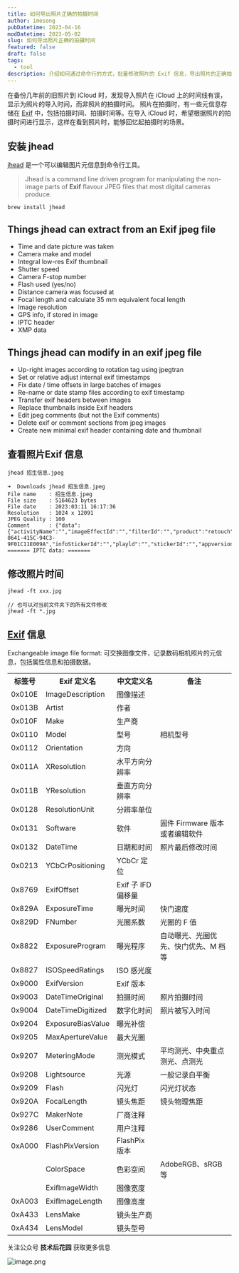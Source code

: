 ```yaml
---
title: 如何导出照片正确的拍摄时间
author: imesong
pubDatetime: 2023-04-16
modDatetime: 2023-05-02
slug: 如何导出照片正确的拍摄时间
featured: false
draft: false
tags:
  - tool
description: 介绍如何通过命令行的方式，批量修改照片的 Exif 信息，导出照片的正确拍摄日期，而不是文件的创建、修改时间。
---
```


在备份几年前的旧照片到 iCloud 时，发现导入照片在 iCloud 上的时间线有误，显示为照片的导入时间，而非照片的拍摄时间。
照片在拍摄时，有一些元信息存储在 [Exif](https://zh.wikipedia.org/wiki/Exif) 中，包括拍摄时间、拍摄时间等。在导入 iCloud 时，希望根据照片的拍摄时间进行显示，这样在看到照片时，能够回忆起拍摄时的场景。

<!--more-->

## 安装 jhead

[jhead](https://www.sentex.ca/~mwandel/jhead/usage.html) 是一个可以编辑图片元信息到命令行工具。

> Jhead is a command line driven program for manipulating the non-image parts of **Exif** flavour JPEG files that most digital cameras produce.

```shell
brew install jhead
```

## Things jhead can extract from an Exif jpeg file

- Time and date picture was taken
- Camera make and model
- Integral low-res Exif thumbnail
- Shutter speed
- Camera F-stop number
- Flash used (yes/no)
- Distance camera was focused at
- Focal length and calculate 35 mm equivalent focal length
- Image resolution
- GPS info, if stored in image
- IPTC header
- XMP data

## Things jhead can modify in an exif jpeg file

- Up-right images according to rotation tag using jpegtran
- Set or relative adjust internal exif timestamps
- Fix date / time offsets in large batches of images
- Re-name or date stamp files according to exif timestamp
- Transfer exif headers between images
- Replace thumbnails inside Exif headers
- Edit jpeg comments (but not the Exif comments)
- Delete exif or comment sections from jpeg images
- Create new minimal exif header containing date and thumbnail

## 查看照片Exif 信息

```shell
jhead 招生信息.jpeg

➜  Downloads jhead 招生信息.jpeg
File name    : 招生信息.jpeg
File size    : 5164623 bytes
File date    : 2023:03:11 16:17:36
Resolution   : 1024 x 12091
JPEG Quality : 100
Comment      : {"data":{"activityName":"","imageEffectId":"","filterId":"","product":"retouch","pictureId":"640AB745-0641-415C-94C3-9F01C11E009A","infoStickerId":"","playld":"","stickerId":"","appversion":"7.2.0","os":"ios"},"source_type":"douyin_beauty_me"}
======= IPTC data: =======

```

## 修改照片时间

```shell
jhead -ft xxx.jpg

// 也可以对当前文件夹下的所有文件修改
jhead -ft *.jpg
```

## [Exif](https://zh.wikipedia.org/wiki/Exif) 信息

Exchangeable image file format: 可交换图像文件，记录数码相机照片的元信息，包括属性信息和拍摄数据。

<table data-draft-node="block" data-draft-type="table" data-size="normal" data-row-style="striped"><tbody><tr><th>标签号</th><th>Exif 定义名</th><th>中文定义名</th><th>备注</th></tr><tr><td>0x010E</td><td>ImageDescription</td><td>图像描述</td><td></td></tr><tr><td>0x013B</td><td>Artist</td><td>作者</td><td></td></tr><tr><td>0x010F</td><td>Make</td><td>生产商</td><td></td></tr><tr><td>0x0110</td><td>Model</td><td>型号</td><td>相机型号</td></tr><tr><td>0x0112</td><td>Orientation</td><td>方向</td><td></td></tr><tr><td>0x011A</td><td>XResolution</td><td>水平方向分辨率</td><td></td></tr><tr><td>0x011B</td><td>YResolution</td><td>垂直方向分辨率</td><td></td></tr><tr><td>0x0128</td><td>ResolutionUnit</td><td>分辨率单位</td><td></td></tr><tr><td>0x0131</td><td>Software</td><td>软件</td><td>固件 Firmware 版本或者编辑软件</td></tr><tr><td>0x0132</td><td>DateTime</td><td>日期和时间</td><td>照片最后修改时间</td></tr><tr><td>0x0213</td><td>YCbCrPositioning</td><td>YCbCr 定位</td><td></td></tr><tr><td>0x8769</td><td>ExifOffset</td><td>Exif 子 IFD 偏移量</td><td></td></tr><tr><td>0x829A</td><td>ExposureTime</td><td>曝光时间</td><td>快门速度</td></tr><tr><td>0x829D</td><td>FNumber</td><td>光圈系数</td><td>光圈的 F 值</td></tr><tr><td>0x8822</td><td>ExposureProgram</td><td>曝光程序</td><td>自动曝光、光圈优先、快门优先、M 档等</td></tr><tr><td>0x8827</td><td>ISOSpeedRatings</td><td>ISO 感光度</td><td></td></tr><tr><td>0x9000</td><td>ExifVersion</td><td>Exif 版本</td><td></td></tr><tr><td>0x9003</td><td>DateTimeOriginal</td><td>拍摄时间</td><td>照片拍摄时间</td></tr><tr><td>0x9004</td><td>DateTimeDigitized</td><td>数字化时间</td><td>照片被写入时间</td></tr><tr><td>0x9204</td><td>ExposureBiasValue</td><td>曝光补偿</td><td></td></tr><tr><td>0x9205</td><td>MaxApertureValue</td><td>最大光圈</td><td></td></tr><tr><td>0x9207</td><td>MeteringMode</td><td>测光模式</td><td>平均测光、中央重点测光、点测光</td></tr><tr><td>0x9208</td><td>Lightsource</td><td>光源</td><td>一般记录白平衡</td></tr><tr><td>0x9209</td><td>Flash</td><td>闪光灯</td><td>闪光灯状态</td></tr><tr><td>0x920A</td><td>FocalLength</td><td>镜头焦距</td><td>镜头物理焦距</td></tr><tr><td>0x927C</td><td>MakerNote</td><td>厂商注释</td><td></td></tr><tr><td>0x9286</td><td>UserComment</td><td>用户注释</td><td></td></tr><tr><td>0xA000</td><td>FlashPixVersion</td><td>FlashPix 版本</td><td></td></tr><tr><td></td><td>ColorSpace</td><td>色彩空间</td><td>AdobeRGB、sRGB 等</td></tr><tr><td></td><td>ExifImageWidth</td><td>图像宽度</td><td></td></tr><tr><td>0xA003</td><td>ExifImageLength</td><td>图像高度</td><td></td></tr><tr><td>0xA433</td><td>LensMake</td><td>镜头生产商</td><td></td></tr><tr><td>0xA434</td><td>LensModel</td><td>镜头型号</td><td></td></tr></tbody></table>

关注公众号 **技术后花园** 获取更多信息

![image.png](https://img.imesong.com/file/9e0dc4dc2d2acd363d535.png)
